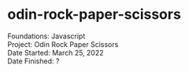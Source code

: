 # odin-rock-paper-scissors
Foundations: Javascript\
Project: Odin Rock Paper Scissors\
Date Started: March 25, 2022\
Date Finished: ?


